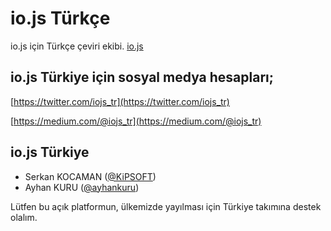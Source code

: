 # io.js Türkçe

io.js için Türkçe çeviri ekibi. [io.js](http://iojs.org)

## io.js Türkiye için sosyal medya hesapları;

[https://twitter.com/iojs_tr](https://twitter.com/iojs_tr)

[https://medium.com/@iojs_tr](https://medium.com/@iojs_tr)

## io.js Türkiye

- Serkan KOCAMAN ([@KiPSOFT](https://github.com/kipsoft))
- Ayhan KURU ([@ayhankuru](https://github.com/ayhankuru))

Lütfen bu açık platformun, ülkemizde yayılması için Türkiye takımına destek olalım.